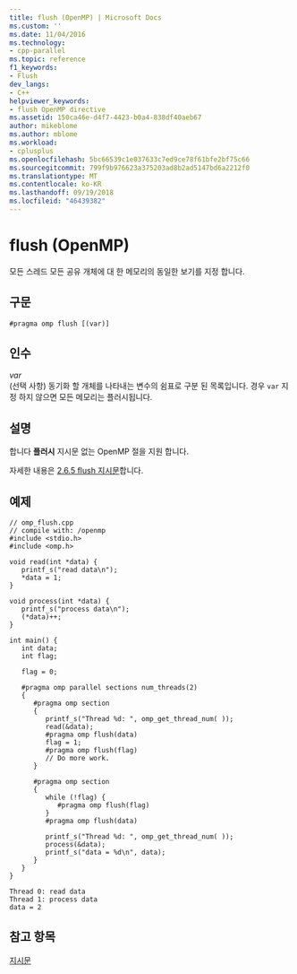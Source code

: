 ```yaml
---
title: flush (OpenMP) | Microsoft Docs
ms.custom: ''
ms.date: 11/04/2016
ms.technology:
- cpp-parallel
ms.topic: reference
f1_keywords:
- Flush
dev_langs:
- C++
helpviewer_keywords:
- flush OpenMP directive
ms.assetid: 150ca46e-d4f7-4423-b0a4-838df40aeb67
author: mikeblome
ms.author: mblome
ms.workload:
- cplusplus
ms.openlocfilehash: 5bc66539c1e037633c7ed9ce78f61bfe2bf75c66
ms.sourcegitcommit: 799f9b976623a375203ad8b2ad5147bd6a2212f0
ms.translationtype: MT
ms.contentlocale: ko-KR
ms.lasthandoff: 09/19/2018
ms.locfileid: "46439382"
---
```

# <a name="flush-openmp"></a>flush (OpenMP)

모든 스레드 모든 공유 개체에 대 한 메모리의 동일한 보기를 지정 합니다.

## <a name="syntax"></a>구문

```
#pragma omp flush [(var)]
```

## <a name="arguments"></a>인수

*var*<br/>
(선택 사항) 동기화 할 개체를 나타내는 변수의 쉼표로 구분 된 목록입니다. 경우 `var` 지정 하지 않으면 모든 메모리는 플러시됩니다.

## <a name="remarks"></a>설명

합니다 **플러시** 지시문 없는 OpenMP 절을 지원 합니다.

자세한 내용은 [2.6.5 flush 지시문](../../../parallel/openmp/2-6-5-flush-directive.md)합니다.

## <a name="example"></a>예제

```
// omp_flush.cpp
// compile with: /openmp
#include <stdio.h>
#include <omp.h>

void read(int *data) {
   printf_s("read data\n");
   *data = 1;
}

void process(int *data) {
   printf_s("process data\n");
   (*data)++;
}

int main() {
   int data;
   int flag;

   flag = 0;

   #pragma omp parallel sections num_threads(2)
   {
      #pragma omp section
      {
         printf_s("Thread %d: ", omp_get_thread_num( ));
         read(&data);
         #pragma omp flush(data)
         flag = 1;
         #pragma omp flush(flag)
         // Do more work.
      }

      #pragma omp section
      {
         while (!flag) {
            #pragma omp flush(flag)
         }
         #pragma omp flush(data)

         printf_s("Thread %d: ", omp_get_thread_num( ));
         process(&data);
         printf_s("data = %d\n", data);
      }
   }
}
```

```Output
Thread 0: read data
Thread 1: process data
data = 2
```

## <a name="see-also"></a>참고 항목

[지시문](../../../parallel/openmp/reference/openmp-directives.md)